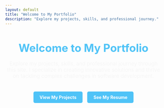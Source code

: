 ```yaml
---
layout: default
title: "Welcome to My Portfolio"
description: "Explore my projects, skills, and professional journey."
---
```


<style>
  /* Styling for a modern look */
  .hero-section {
    text-align: center;
    margin-top: 50px;
  }

  .hero-title {
    font-size: 2.5em;
    color: #4fc3f7; /* Highlighted light blue color */
    margin-bottom: 20px;
  }

  .hero-description {
    font-size: 1.2em;
    color: #f5f5f5;
    margin-bottom: 40px;
  }

  .cta-buttons {
    display: flex;
    justify-content: center;
    gap: 15px;
    margin-top: 20px;
  }

  .cta-buttons a {
    text-decoration: none;
    color: white;
    background-color: #4fc3f7;
    padding: 10px 20px;
    border-radius: 5px;
    font-weight: bold;
  }

  .cta-buttons a:hover {
    background-color: #0288d1; /* Darker blue */
  }
</style>

<div class="hero-section">
  <h1 class="hero-title">Welcome to My Portfolio</h1>
  <p class="hero-description">
    Explore my projects, skills, and professional journey through this site. I specialize in creating innovative solutions and thrive on tackling complex challenges in software development.
  </p>
  <div class="cta-buttons">
    <a href="{{ '/projects/' | relative_url }}">View My Projects</a>
    <a href="{{ '/resume/' | relative_url }}">See My Resume</a>
  </div>
</div>

